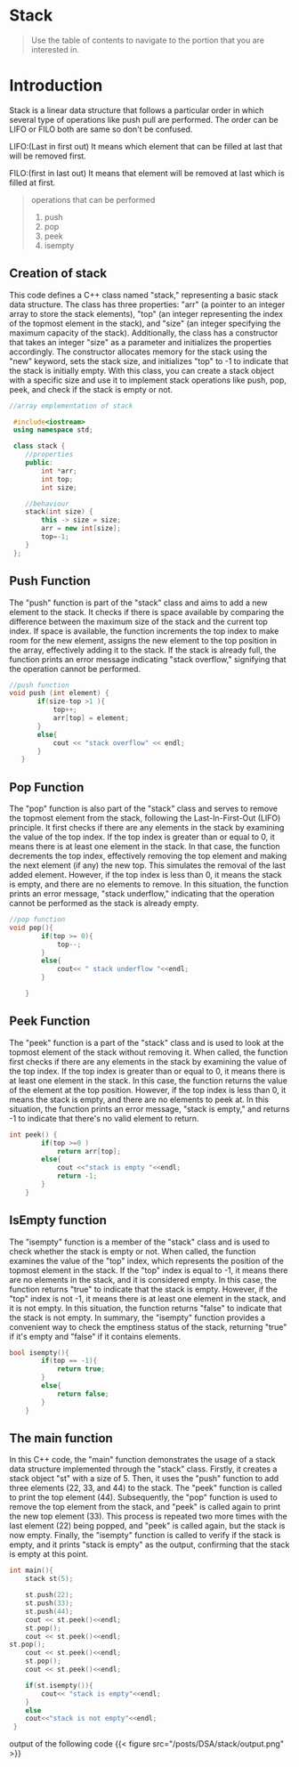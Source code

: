 # Stack


<!--more-->
> Use the table of contents to navigate to the portion that you are interested in.
# Introduction
Stack is a linear data structure that follows a particular order in which several type of operations like push pull are performed. The order can be LIFO or FILO both are same so don't be confused.

LIFO:(Last in first out) It means which element that can be filled at last that will be removed first.

FILO:(first in last out) It means that element will be removed at last which is filled at first.

>operations that can be performed
>1. push
>2. pop
>3. peek
>4. isempty

## Creation of stack
This code defines a C++ class named "stack," representing a basic stack data structure. The class has three properties: "arr" (a pointer to an integer array to store the stack elements), "top" (an integer representing the index of the topmost element in the stack), and "size" (an integer specifying the maximum capacity of the stack). Additionally, the class has a constructor that takes an integer "size" as a parameter and initializes the properties accordingly. The constructor allocates memory for the stack using the "new" keyword, sets the stack size, and initializes "top" to -1 to indicate that the stack is initially empty. With this class, you can create a stack object with a specific size and use it to implement stack operations like push, pop, peek, and check if the stack is empty or not.
```c++
//array emplementation of stack

 #include<iostream>
 using namespace std;

 class stack {
    //properties
    public:
        int *arr;
        int top;
        int size;

    //behaviour
    stack(int size) {
        this -> size = size;
        arr = new int[size];
        top=-1;
    }
 };
 ```

## Push Function
The "push" function is part of the "stack" class and aims to add a new element to the stack. It checks if there is space available by comparing the difference between the maximum size of the stack and the current top index. If space is available, the function increments the top index to make room for the new element, assigns the new element to the top position in the array, effectively adding it to the stack. If the stack is already full, the function prints an error message indicating "stack overflow," signifying that the operation cannot be performed.
 ```c++
 //push function
 void push (int element) {
        if(size-top >1 ){
            top++;
            arr[top] = element;
        }
        else{
            cout << "stack overflow" << endl;
        }
    }
```
## Pop Function
The "pop" function is also part of the "stack" class and serves to remove the topmost element from the stack, following the Last-In-First-Out (LIFO) principle. It first checks if there are any elements in the stack by examining the value of the top index. If the top index is greater than or equal to 0, it means there is at least one element in the stack. In that case, the function decrements the top index, effectively removing the top element and making the next element (if any) the new top. This simulates the removal of the last added element. However, if the top index is less than 0, it means the stack is empty, and there are no elements to remove. In this situation, the function prints an error message, "stack underflow," indicating that the operation cannot be performed as the stack is already empty.
```c++
//pop function
void pop(){
        if(top >= 0){
            top--;
        }
        else{
            cout<< " stack underflow "<<endl;
        }

    }
```

## Peek Function
The "peek" function is a part of the "stack" class and is used to look at the topmost element of the stack without removing it. When called, the function first checks if there are any elements in the stack by examining the value of the top index. If the top index is greater than or equal to 0, it means there is at least one element in the stack. In this case, the function returns the value of the element at the top position. However, if the top index is less than 0, it means the stack is empty, and there are no elements to peek at. In this situation, the function prints an error message, "stack is empty," and returns -1 to indicate that there's no valid element to return.
```c++
int peek() {
        if(top >=0 )
            return arr[top];
        else{
            cout <<"stack is empty "<<endl;
            return -1;
        }
    }
```

## IsEmpty function
The "isempty" function is a member of the "stack" class and is used to check whether the stack is empty or not. When called, the function examines the value of the "top" index, which represents the position of the topmost element in the stack. If the "top" index is equal to -1, it means there are no elements in the stack, and it is considered empty. In this case, the function returns "true" to indicate that the stack is empty. However, if the "top" index is not -1, it means there is at least one element in the stack, and it is not empty. In this situation, the function returns "false" to indicate that the stack is not empty. In summary, the "isempty" function provides a convenient way to check the emptiness status of the stack, returning "true" if it's empty and "false" if it contains elements.
```c++
bool isempty(){
        if(top == -1){
            return true;
        }
        else{
            return false;   
        }
    }
```

## The main function 
In this C++ code, the "main" function demonstrates the usage of a stack data structure implemented through the "stack" class. Firstly, it creates a stack object "st" with a size of 5. Then, it uses the "push" function to add three elements (22, 33, and 44) to the stack. The "peek" function is called to print the top element (44). Subsequently, the "pop" function is used to remove the top element from the stack, and "peek" is called again to print the new top element (33). This process is repeated two more times with the last element (22) being popped, and "peek" is called again, but the stack is now empty. Finally, the "isempty" function is called to verify if the stack is empty, and it prints "stack is empty" as the output, confirming that the stack is empty at this point.

```c++
int main(){
    stack st(5);

    st.push(22);
    st.push(33);
    st.push(44);
    cout << st.peek()<<endl;
    st.pop();
    cout << st.peek()<<endl;
st.pop();
    cout << st.peek()<<endl;
    st.pop();
    cout << st.peek()<<endl;

    if(st.isempty()){
        cout<< "stack is empty"<<endl;
    }
    else
    cout<<"stack is not empty"<<endl;
 }
```

output of the following code
{{< figure src="/posts/DSA/stack/output.png" >}}
